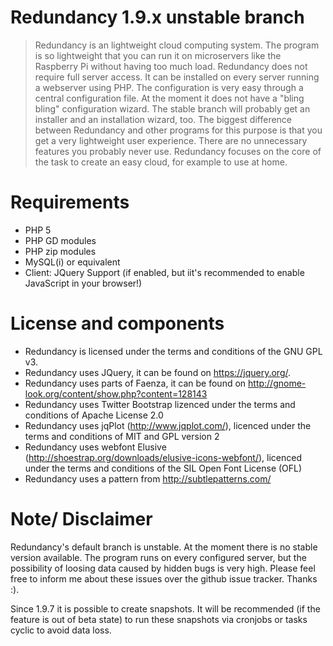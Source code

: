 Redundancy  1.9.x unstable branch
=================================
> Redundancy is an lightweight cloud computing system. The program is so lightweight that you can run it on microservers like the Raspberry Pi without having too much load.
Redundancy does not require full server access. It can be installed on every server running a webserver using PHP. The configuration is very easy through a central configuration file. At the moment it does not have a "bling bling" configuration wizard. The stable branch will probably get an installer and an installation wizard, too. The biggest difference between Redundancy and other programs for this purpose is that you get a very lightweight user
experience. There are no unnecessary features you probably never use. Redundancy focuses on the core of the task to create an easy cloud, for example to use at home.

Requirements
============

- PHP 5
- PHP GD modules
- PHP zip modules
- MySQL(i) or equivalent
- Client: JQuery Support (if enabled, but iit's recommended to enable JavaScript in your browser!)

License and components
======================

- Redundancy is licensed under the terms and conditions of the GNU GPL v3.
- Redundancy uses JQuery, it can be found on https://jquery.org/.
- Redundancy uses parts of Faenza, it can be found on http://gnome-look.org/content/show.php?content=128143
- Redundancy uses Twitter Bootstrap lizenced under the terms and conditions of Apache License 2.0
- Redundancy uses jqPlot (http://www.jqplot.com/), licenced under the terms and conditions of  MIT and GPL version 2
- Redundancy uses webfont Elusive (http://shoestrap.org/downloads/elusive-icons-webfont/), licenced under the terms and conditions of the SIL Open Font License (OFL)
- Redundancy uses a pattern from http://subtlepatterns.com/

Note/ Disclaimer
================

Redundancy's default branch is unstable. At the moment there is no stable version available. The program runs on every configured server, but the possibility of loosing data caused by hidden bugs is very high. Please feel free to inform me about these issues over the github issue tracker. Thanks :).

Since 1.9.7 it is possible to create snapshots. It will be recommended (if the feature is out of beta state) to run these snapshots via cronjobs or tasks cyclic to avoid data loss.
